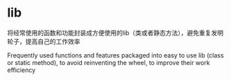 lib
===

将经常使用的函数和功能封装成方便使用的lib（类或者静态方法），避免重复发明轮子，提高自己的工作效率

Frequently used functions and features packaged into easy to use lib (class or static method), to avoid reinventing the wheel, to improve their work efficiency

